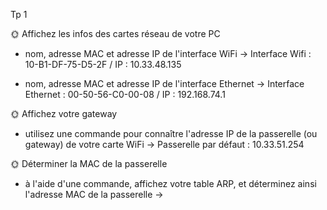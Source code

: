 Tp 1

🌞 Affichez les infos des cartes réseau de votre PC
- nom, adresse MAC et adresse IP de l'interface WiFi
-> Interface Wifi : 10-B1-DF-75-D5-2F / IP : 10.33.48.135

- nom, adresse MAC et adresse IP de l'interface Ethernet
-> Interface Ethernet : 00-50-56-C0-00-08 / IP : 192.168.74.1 

🌞 Affichez votre gateway
- utilisez une commande pour connaître l'adresse IP de la passerelle (ou gateway) de votre carte WiFi
-> Passerelle par défaut : 10.33.51.254

🌞 Déterminer la MAC de la passerelle
- à l'aide d'une commande, affichez votre table ARP, et déterminez ainsi l'adresse MAC de la passerelle
->
